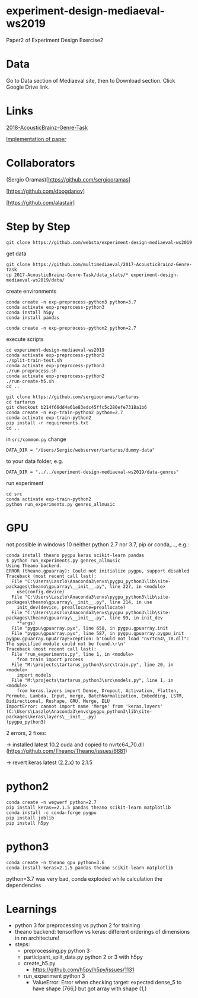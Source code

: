 # experiment-design-mediaeval-ws2019
Paper2 of Experiment Design Exercise2

# Data

Go to Data section of Mediaeval site, then to Download section. Click Google Drive link.

# Links

[2018-AcousticBrainz-Genre-Task](https://multimediaeval.github.io/2018-AcousticBrainz-Genre-Task/)

[Implementation of paper](https://github.com/MTG/acousticbrainz-mediaeval-baselines)


# Collaborators

(Sergio Oramas)[https://github.com/sergiooramas]

[https://github.com/dbogdanov]

[https://github.com/alastair]

# Step by Step

```
git clone https://github.com/websta/experiment-design-mediaeval-ws2019
```

get data
```
git clone https://github.com/multimediaeval/2017-AcousticBrainz-Genre-Task
cp 2017-AcousticBrainz-Genre-Task/data_stats/* experiment-design-mediaeval-ws2019/data/
```

create environments
```
conda create -n exp-preprocess-python3 python=3.7
conda activate exp-preprocess-python3
conda install h5py
conda install pandas

conda create -n exp-preprocess-python2 python=2.7
```

execute scripts
```
cd experiment-design-mediaeval-ws2019
conda activate exp-preprocess-python2
./split-train-test.sh
conda activate exp-preprocess-python3
./run-preprocess.sh
conda activate exp-preprocess-python2
./run-create-h5.sh
cd ..
```

```
git clone https://github.com/sergiooramas/tartarus
cd tartarus
git checkout b214f66dd4e61e83edc45ffc5c280efe7318a1b6
conda create -n exp-train-python2 python=2.7
conda activate exp-train-python2
pip install -r requirements.txt
cd ..
```

in `src/common.py` change
```
DATA_DIR = "/Users/Sergio/webserver/tartarus/dummy-data"
```

to your data folder, e.g.
```
DATA_DIR = "../../experiment-design-mediaeval-ws2019/data-genres"
```

run experiment
```
cd src
conda activate exp-train-python2
python run_experiments.py genres_allmusic
```

# GPU

not possible in windows 10 neither python 2.7 nor 3.7, pip or conda,..., e.g.:
```
conda install theano pygpu keras scikit-learn pandas
$ python run_experiments.py genres_allmusic
Using Theano backend.
ERROR (theano.gpuarray): Could not initialize pygpu, support disabled
Traceback (most recent call last):
  File "C:\Users\Laszlo\Anaconda3\envs\pygpu_python3\lib\site-packages\theano\gpuarray\__init__.py", line 227, in <module>
    use(config.device)
  File "C:\Users\Laszlo\Anaconda3\envs\pygpu_python3\lib\site-packages\theano\gpuarray\__init__.py", line 214, in use
    init_dev(device, preallocate=preallocate)
  File "C:\Users\Laszlo\Anaconda3\envs\pygpu_python3\lib\site-packages\theano\gpuarray\__init__.py", line 99, in init_dev
    **args)
  File "pygpu\gpuarray.pyx", line 658, in pygpu.gpuarray.init
  File "pygpu\gpuarray.pyx", line 587, in pygpu.gpuarray.pygpu_init
pygpu.gpuarray.GpuArrayException: b'Could not load "nvrtc64\_70.dll": The specified module could not be found.\r\n'
Traceback (most recent call last):
  File "run_experiments.py", line 1, in <module>
    from train import process
  File "M:\projects\tartarus_python3\src\train.py", line 20, in <module>
    import models
  File "M:\projects\tartarus_python3\src\models.py", line 1, in <module>
    from keras.layers import Dense, Dropout, Activation, Flatten, Permute, Lambda, Input, merge, BatchNormalization, Embedding, LSTM, Bidirectional, Reshape, GRU, Merge, ELU
ImportError: cannot import name 'Merge' from 'keras.layers' (C:\Users\Laszlo\Anaconda3\envs\pygpu_python3\lib\site-packages\keras\layers\__init__.py)
(pygpu_python3) 
```
2 errors, 2 fixes:

-> installed latest 10.2 cuda and copied to nvrtc64\_70.dll (https://github.com/Theano/Theano/issues/6681)

-> revert keras latest (2.2.x) to 2.1.5

# python2

```
conda create -n wegwerf python=2.7
pip install keras==2.1.5 pandas theano scikit-learn matplotlib
conda install -c conda-forge pygpu
pip install joblib
pip install h5py
```

# python3

```
conda create -n theano_gpu python=3.6
conda install keras=2.1.5 pandas theano scikit-learn matplotlib
```

python=3.7 was very bad, conda exploded while calculation the dependencies

# Learnings

- python 3 for preprocessing vs python 2 for training
- theano backend: tensorflow vs keras: different orderings of dimensions in nn architecture!
- steps:
  - preprocessing.py python 3
  - participant_split_data.py python 2 or 3 with h5py
  - create_h5.py
    - https://github.com/h5py/h5py/issues/1131
  - run_experiment python 3
    - ValueError: Error when checking target: expected dense_5 to have shape (766,) but got array with shape (1,)